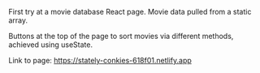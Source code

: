 First try at a movie database React page. Movie data pulled from a static array. 

Buttons at the top of the page to sort movies via different methods, achieved using useState. 

Link to page: https://stately-conkies-618f01.netlify.app
